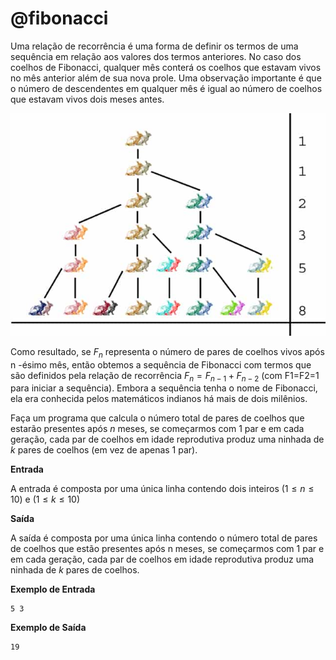 # @fibonacci

Uma relação de recorrência é uma forma de definir os termos de uma sequência em relação aos valores dos termos anteriores. No caso dos coelhos de Fibonacci, qualquer mês conterá os coelhos que estavam vivos no mês anterior além de sua nova prole. Uma observação importante é que o número de descendentes em qualquer mês é igual ao número de coelhos que estavam vivos dois meses antes. 

![Fibonacci](https://github.com/WladimirTavares/ED2024.1/raw/main/Fibonacci/FibonacciRabbits1.jpg)

Como resultado, se $F_n$ representa o número de pares de coelhos vivos após n -ésimo mês, então obtemos a sequência de Fibonacci com termos que são definidos pela relação de recorrência $F_n=F_{n−1}+F_{n−2}$ (com F1=F2=1 para iniciar a sequência). Embora a sequência tenha o nome de Fibonacci, ela era conhecida pelos matemáticos indianos há mais de dois milênios.



Faça um programa que calcula o número total de pares de coelhos que estarão presentes após $n$ meses, se começarmos com 1 par e em cada geração, cada par de coelhos em idade reprodutiva produz uma ninhada de $k$ pares de coelhos (em vez de apenas 1 par).

**Entrada**

A entrada é composta por uma única linha contendo dois inteiros ($1 \leq n \leq 1 0$) e ($1 \leq k \leq 10$)

**Saída**

A saída é composta por uma única linha contendo o número total de pares de coelhos que estão presentes após n meses, se começarmos com 1 par e em cada geração, cada par de coelhos em idade reprodutiva produz uma ninhada de $k$ pares de coelhos.

**Exemplo de Entrada**
```
5 3
```

**Exemplo de Saída**
```
19
```

